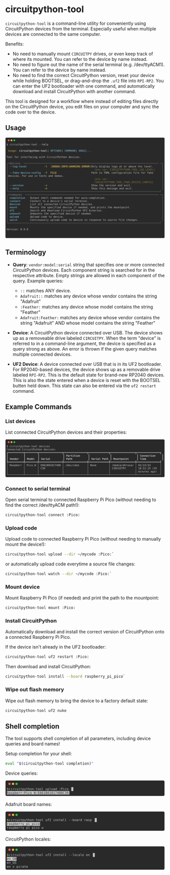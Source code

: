 # circuitpython-tool

`circuitpython-tool` is a command-line utility for conveniently using
CircuitPython devices from the terminal. Especially useful
when multiple devices are connected to the same computer.

Benefits:
- No need to manually mount `CIRCUITPY` drives, or even keep track of where its mounted. You can refer to the device by name instead.
- No need to figure out the name of the serial terminal (e.g. /dev/ttyACM1). You can refer to the device by name instead.
- No need to find the correct CircuitPython version, reset your device while holding BOOTSEL, or drag-and-drop the `.uf2` file into `RPI-RP2`. You can enter the UF2 bootloader with one command, and automatically download and install CircuitPython with another command.

This tool is designed for a workflow where instead of editing files directly on
the CircuitPython device, you edit files on your computer and sync the code over
to the device.

## Usage

![`circuitpython-tool --help`](images/usage.svg)

## Terminology

- **Query**: `vendor:model:serial` string that specifies one or more connected CircuitPython devices. Each component string is searched for in the respective attribute. Empty strings are allowed in each component of the query. Example queries:
  - `::` matches ANY device.
  - `Adafruit::` matches any device whose vendor contains the string "Adafruit"
  - `:Feather:` matches any device whose model contains the string "Feather"
  - `Adafruit:Feather:` matches any device whose vendor contains the string "Adafruit" AND whose model contains the string "Feather"
  
- **Device**: A CircuitPython device connected over USB. The device shows up as
  a removeable drive labeled `CIRCUITPY`. When the term "device" is referred to
  in a command-line argument, the device is specified as a query strong as
  above. An error is thrown if the given query matches multiple connected
  devices.
  
- **UF2 Device**: A device connected over USB that is in its UF2 bootloader. For
  RP2040-based devices, the device shows up as a removable drive labeled
  `RPI-RP2`. This is the default state for brand-new RP2040 devices. This is
  also the state entered when a device is reset with the BOOTSEL butten held
  down. This state can also be entered via the `uf2 restart` command.

## Example Commands

### List devices
List connected CircuitPython devices and their properties:

![`circuitpython-tool devices`](images/devices.svg)


### Connect to serial terminal

Open serial terminal to connected Raspberry Pi Pico (without needing to find the correct /dev/ttyACM path!):

```sh
circuitpython-tool connect :Pico:
```

### Upload code

Upload code to connected Raspberry Pi Pico (without needing to manually mount the device!):

```sh
circuitpython-tool upload --dir ~/mycode :Pico:`
```

or automatically upload code everytime a source file changes:

```sh
circuitpython-tool watch --dir ~/mycode :Pico:`
```

### Mount device
Mount Raspberry Pi Pico (if needed) and print the path to the mountpoint:
```sh
circuitpython-tool mount :Pico:
```

### Install CircuitPython

Automatically download and install the correct version of CircuitPython onto a connected Raspberry Pi Pico.

If the device isn't already in the UF2 bootloader:

```sh
circuitpython-tool uf2 restart :Pico:
```

Then download and install CircuitPython:
```sh
circuitpython-tool install --board raspberry_pi_pico`
```

### Wipe out flash memory

Wipe out flash memory to bring the device to a factory default state:
```sh
circuitpython-tool uf2 nuke
```

## Shell completion

The tool supports shell completion of all parameters, including device queries and board names!

Setup completion for your shell:

```sh
eval "$(circuitpython-tool completion)"
```

Device queries:
<!-- RICH-CODEX hide_command: true -->
![`python3 -m circuitpython_tool.tools.shell_completer 'upload :Pico'`](images/completion_upload.svg)

Adafruit board names:
<!-- RICH-CODEX hide_command: true -->
![`python3 -m circuitpython_tool.tools.shell_completer 'uf2 install --board rasp'`](images/completion_uf2_install.svg)

CircuitPython locales:
<!-- RICH-CODEX hide_command: true -->
![`python3 -m circuitpython_tool.tools.shell_completer 'uf2 install --locale en'`](images/completion_uf2_locales.svg)
